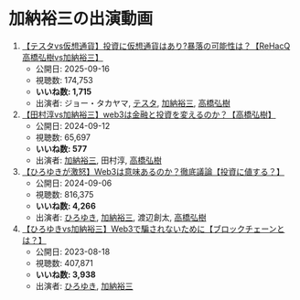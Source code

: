 # 加納裕三の出演動画

1.  [【テスタvs仮想通貨】投資に仮想通貨はあり?暴落の可能性は？【ReHacQ高橋弘樹vs加納裕三】](/rehacq_fan/ids/ubnixUZTbe8 "wikilink")
    -   公開日: 2025-09-16
    -   視聴数: 174,753
    -   **いいね数: 1,715**
    -   出演者: ジョー・タカヤマ, [テスタ](/rehacq_fan/people/テスタ "wikilink"), [加納裕三](/rehacq_fan/people/加納裕三 "wikilink"), [高橋弘樹](/rehacq_fan/people/高橋弘樹 "wikilink")
1.  [【田村淳vs加納裕三】web3は金融と投資を変えるのか？【高橋弘樹】](/rehacq_fan/ids/WRTCvyQt2GM "wikilink")
    -   公開日: 2024-09-12
    -   視聴数: 65,697
    -   **いいね数: 577**
    -   出演者: [加納裕三](/rehacq_fan/people/加納裕三 "wikilink"), 田村淳, [高橋弘樹](/rehacq_fan/people/高橋弘樹 "wikilink")
1.  [【ひろゆきが激怒】Web3は意味あるのか？徹底議論【投資に値する？】](/rehacq_fan/ids/6W0rK4x3xwM "wikilink")
    -   公開日: 2024-09-06
    -   視聴数: 816,375
    -   **いいね数: 4,266**
    -   出演者: [ひろゆき](/rehacq_fan/people/ひろゆき "wikilink"), [加納裕三](/rehacq_fan/people/加納裕三 "wikilink"), 渡辺創太, [高橋弘樹](/rehacq_fan/people/高橋弘樹 "wikilink")
1.  [【ひろゆきvs加納裕三】Web3で騙されないために【ブロックチェーンとは？】](/rehacq_fan/ids/ZuX2n1s_0rQ "wikilink")
    -   公開日: 2023-08-18
    -   視聴数: 407,871
    -   **いいね数: 3,938**
    -   出演者: [ひろゆき](/rehacq_fan/people/ひろゆき "wikilink"), [加納裕三](/rehacq_fan/people/加納裕三 "wikilink")
